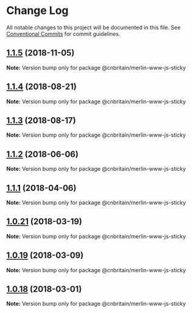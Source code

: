 # Change Log

All notable changes to this project will be documented in this file.
See [Conventional Commits](https://conventionalcommits.org) for commit guidelines.

<a name="1.1.5"></a>
## [1.1.5](https://github.com/cnduk/merlin-www-components/compare/@cnbritain/merlin-www-js-sticky@1.1.4...@cnbritain/merlin-www-js-sticky@1.1.5) (2018-11-05)




**Note:** Version bump only for package @cnbritain/merlin-www-js-sticky

<a name="1.1.4"></a>
## [1.1.4](https://github.com/cnduk/merlin-www-components/compare/@cnbritain/merlin-www-js-sticky@1.1.3...@cnbritain/merlin-www-js-sticky@1.1.4) (2018-08-21)




**Note:** Version bump only for package @cnbritain/merlin-www-js-sticky

<a name="1.1.3"></a>
## [1.1.3](https://github.com/cnduk/merlin-www-components/compare/@cnbritain/merlin-www-js-sticky@1.1.2...@cnbritain/merlin-www-js-sticky@1.1.3) (2018-08-17)




**Note:** Version bump only for package @cnbritain/merlin-www-js-sticky

<a name="1.1.2"></a>
## [1.1.2](https://github.com/cnduk/merlin-www-components/compare/@cnbritain/merlin-www-js-sticky@1.1.1...@cnbritain/merlin-www-js-sticky@1.1.2) (2018-06-06)




**Note:** Version bump only for package @cnbritain/merlin-www-js-sticky

<a name="1.1.1"></a>
## [1.1.1](https://github.com/cnduk/merlin-www-components/compare/@cnbritain/merlin-www-js-sticky@1.1.0...@cnbritain/merlin-www-js-sticky@1.1.1) (2018-04-06)




**Note:** Version bump only for package @cnbritain/merlin-www-js-sticky

<a name="1.0.21"></a>
## [1.0.21](https://github.com/cnduk/merlin-www-components/compare/@cnbritain/merlin-www-js-sticky@1.0.20...@cnbritain/merlin-www-js-sticky@1.0.21) (2018-03-19)




**Note:** Version bump only for package @cnbritain/merlin-www-js-sticky

<a name="1.0.19"></a>
## [1.0.19](https://github.com/cnduk/merlin-www-components/compare/@cnbritain/merlin-www-js-sticky@1.0.18...@cnbritain/merlin-www-js-sticky@1.0.19) (2018-03-09)




**Note:** Version bump only for package @cnbritain/merlin-www-js-sticky

<a name="1.0.18"></a>
## [1.0.18](https://github.com/cnduk/merlin-www-components/compare/@cnbritain/merlin-www-js-sticky@1.0.17...@cnbritain/merlin-www-js-sticky@1.0.18) (2018-03-01)




**Note:** Version bump only for package @cnbritain/merlin-www-js-sticky
